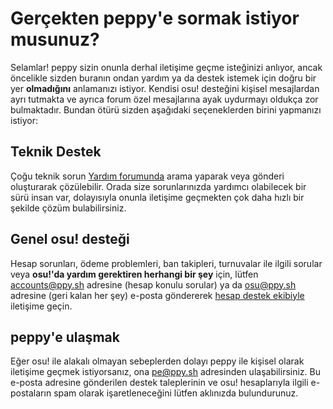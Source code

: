 # Gerçekten peppy'e sormak istiyor musunuz?

Selamlar! peppy sizin onunla derhal iletişime geçme isteğinizi anlıyor, ancak öncelikle sizden buranın ondan yardım ya da destek istemek için doğru bir yer **olmadığını** anlamanızı istiyor. Kendisi osu! desteğini kişisel mesajlardan ayrı tutmakta ve ayrıca forum özel mesajlarına ayak uydurmayı oldukça zor bulmaktadır. Bundan ötürü sizden aşağıdaki seçeneklerden birini yapmanızı istiyor:

## Teknik Destek

Çoğu teknik sorun [Yardım forumunda](https://osu.ppy.sh/community/forums/5) arama yaparak veya gönderi oluşturarak çözülebilir. Orada size sorunlarınızda yardımcı olabilecek bir sürü insan var, dolayısıyla onunla iletişime geçmekten çok daha hızlı bir şekilde çözüm bulabilirsiniz.

## Genel osu! desteği

Hesap sorunları, ödeme problemleri, ban takipleri, turnuvalar ile ilgili sorular veya **osu!'da yardım gerektiren herhangi bir şey** için, lütfen [accounts@ppy.sh](mailto:accounts@ppy.sh) adresine (hesap konulu sorular) ya da [osu@ppy.sh](mailto:osu@ppy.sh) adresine (geri kalan her şey) e-posta göndererek [hesap destek ekibiyle](/wiki/People/Account_support_team) iletişime geçin.

## peppy'e ulaşmak

Eğer osu! ile alakalı olmayan sebeplerden dolayı peppy ile kişisel olarak iletişime geçmek istiyorsanız, ona [pe@ppy.sh](mailto:pe@ppy.sh) adresinden ulaşabilirsiniz. Bu e-posta adresine gönderilen destek taleplerinin ve osu! hesaplarıyla ilgili e-postaların spam olarak işaretleneceğini lütfen aklınızda bulundurunuz.
